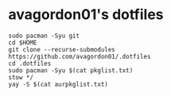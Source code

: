 # avagordon01's dotfiles

```
sudo pacman -Syu git
cd $HOME
git clone --recurse-submodules https://github.com/avagordon01/.dotfiles
cd .dotfiles
sudo pacman -Syu $(cat pkglist.txt)
stow */
yay -S $(cat aurpkglist.txt)
```
